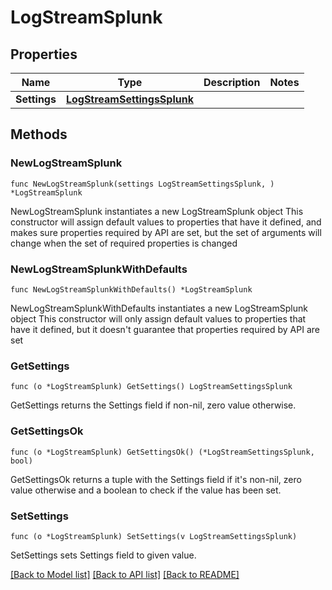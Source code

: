 # LogStreamSplunk

## Properties

Name | Type | Description | Notes
------------ | ------------- | ------------- | -------------
**Settings** | [**LogStreamSettingsSplunk**](LogStreamSettingsSplunk.md) |  | 

## Methods

### NewLogStreamSplunk

`func NewLogStreamSplunk(settings LogStreamSettingsSplunk, ) *LogStreamSplunk`

NewLogStreamSplunk instantiates a new LogStreamSplunk object
This constructor will assign default values to properties that have it defined,
and makes sure properties required by API are set, but the set of arguments
will change when the set of required properties is changed

### NewLogStreamSplunkWithDefaults

`func NewLogStreamSplunkWithDefaults() *LogStreamSplunk`

NewLogStreamSplunkWithDefaults instantiates a new LogStreamSplunk object
This constructor will only assign default values to properties that have it defined,
but it doesn't guarantee that properties required by API are set

### GetSettings

`func (o *LogStreamSplunk) GetSettings() LogStreamSettingsSplunk`

GetSettings returns the Settings field if non-nil, zero value otherwise.

### GetSettingsOk

`func (o *LogStreamSplunk) GetSettingsOk() (*LogStreamSettingsSplunk, bool)`

GetSettingsOk returns a tuple with the Settings field if it's non-nil, zero value otherwise
and a boolean to check if the value has been set.

### SetSettings

`func (o *LogStreamSplunk) SetSettings(v LogStreamSettingsSplunk)`

SetSettings sets Settings field to given value.



[[Back to Model list]](../README.md#documentation-for-models) [[Back to API list]](../README.md#documentation-for-api-endpoints) [[Back to README]](../README.md)


